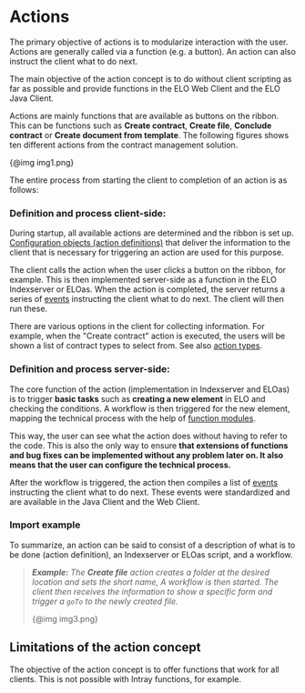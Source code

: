<h1>Actions</h1>
<p>The primary objective of actions is to modularize interaction with the user. Actions are generally called via a function (e.g. a button). An action can also instruct the client what to do next.</p>
<p><span class="tag_important">The main objective of the action concept is to do without client scripting as far as possible and provide functions in the ELO Web Client and the ELO Java Client.</span></p>
<p>Actions are mainly functions that are available as buttons on the ribbon. This can be functions such as <span
style='font-weight:bold'>Create contract</span>, <span style='font-weight:
bold'>Create file</span>, <span style='font-weight:bold'>Conclude contract</span> or <span
style='font-weight:bold'>Create document from template</span>. The following figures shows ten different actions from the contract management solution.</p>
<p>{@img img1.png}</p>
<p>The entire process from starting the client to completion of an action is as follows:</p>
<h3>Definition and process client-side:</h3>
<p>During startup, all available actions are determined and the ribbon is set up. <a
href="#!/guide/p21_Definition__Action_definition_">Configuration objects (action definitions)</a> that deliver the information to the client that is necessary for triggering an action are used for this purpose.</p>
<p>The client calls the action when the user clicks a button on the ribbon, for example. This is then implemented server-side as a function in the ELO Indexserver or ELOas. When the action is completed, the server returns a series of <a
href="#!/guide/">events</a> instructing the client what to do next. The client will then run these.</p>
<p>There are various options in the client for collecting information. For example, when the &quot;Create contract&quot; action is executed, the users will be shown a list of contract types to select from. See also <a
href="#!/guide/p22_Aktionstypen_und_Client_Implementierung">action types</a>.</p>
<h3>Definition and process server-side:</h3>
<p>The core function of the action (implementation in Indexserver and ELOas) is to trigger <span
style='font-weight:bold'>basic tasks</span> such as <span
style='font-weight:bold'>creating a new element</span> in ELO and checking the conditions. A workflow is then triggered for the new element, mapping the technical process with the help of <a
href="#!/guide/p6_Funktionsbausteine">function modules</a>.</p>
<p><span class="tag_warning">This way, the user can see what the action does without having to refer to the code. This is also the only way to ensure <span
style='font-weight:bold'>that extensions of functions and bug fixes can be implemented without any problem later on. It also means that the user can configure the technical process.</span></span></p>
<p>After the workflow is triggered, the action then compiles a list of <a
href="#!/guide/">events</a> instructing the client what to do next. These events were standardized and are available in the Java Client and the Web Client.</p>
<h3>Import example</h3>
<p><span class="tag_important">To summarize, an action can be said to consist of a description of what is to be done (action definition), an Indexserver or ELOas script, and a workflow.</span></p>
<blockquote>
<p><span
style='font-weight:bold;font-style:italic'>Example:</span><span
style='font-style:italic'> The <span style='font-weight:bold;
font-style:italic'>Create file</span> action creates a folder at the desired location and sets the short name, A workflow is then started. The client then receives the information to show a specific form and trigger a <code>goTo</code> to the newly created file.</span></p>
<p>{@img img3.png}</p>
</blockquote>
<h2>Limitations of the action concept</h2>
<p>The objective of the action concept is to offer functions that work for all clients. This is not possible with Intray functions, for example.</p>
